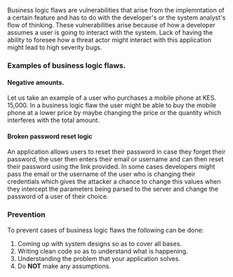 Business logic flaws are vulnerabilities that arise from the implemntation of a certain feature and has to do with the developer's or the system analyst's flow of thinking. These vulnerabilities arise because of how a developer assumes a user is going to interact with the system. 
Lack of having the ability to foresee how a threat actor might interact with this application might lead to high severity bugs.
### Examples of business logic flaws.
#### Negative amounts.
Let us take an example of a user who purchases a mobile phone at KES. 15,000. In a business logic flaw the user might be able to buy the mobile phone at a lower price by maybe changing the price or the quantity which interferes with the total amount.
#### Broken password reset logic
An application allows users to reset their password in case they forget their password, the user then enters their email or username and can then reset their password using the link provided. 
In some cases developers might pass the email or the username of the user who is changing their credentials which gives the attacker a chance to change this values when they intercept the parameters being parsed to the server and change the password of a user of their choice.
### Prevention
To prevent cases of business logic flaws the following can be done:
1. Coming up with system designs so as to cover all bases.
2. Writing clean code so as to understand what is happening.
3. Understanding the problem that your application solves.
4. Do **NOT** make any assumptions.

